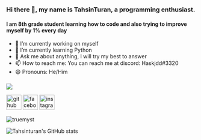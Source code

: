 ### Hi there 👋, my name is TahsinTuran, a programming enthusiast.
#### I am 8th grade student learning how to code and also trying to improve myself by 1% every day


- 🔭 I’m currently working on myself 
- 🌱 I’m currently learning Python 
- 💬 Ask me about anything, I will try my best to answer  
- 📫 How to reach me: You can reach me at discord: Haskjdd#3320 
- 😄 Pronouns: He/Him 


<h3 align="left"></h3>

[![](https://discord.c99.nl/widget/theme-4/697037767107936298.png)](https://discordapp.com/users/697037767107936298)

<p align="left">
</p>

[<img src='https://cdn.jsdelivr.net/npm/simple-icons@3.0.1/icons/github.svg' alt='github' height='40'>](https://github.com/TahsinTuran)  [<img src='https://cdn.jsdelivr.net/npm/simple-icons@3.0.1/icons/facebook.svg' alt='facebook' height='40'>](https://www.facebook.com/Tahsin1.Turan)  [<img src='https://cdn.jsdelivr.net/npm/simple-icons@3.0.1/icons/instagram.svg' alt='instagram' height='40'>](https://www.instagram.com/cs_enjoying_life/)  



<img src="https://github-readme-stats.vercel.app/api/top-langs?username=tahsinturan&show_icons=true&locale=en&layout=compact&theme=codeSTACKr&border_radius=15" alt="truemyst"/>

![Tahsinturan's GitHub stats](https://github-readme-stats.vercel.app/api?username=tahsinturan&theme=codeSTACKr&show_icons=true)




